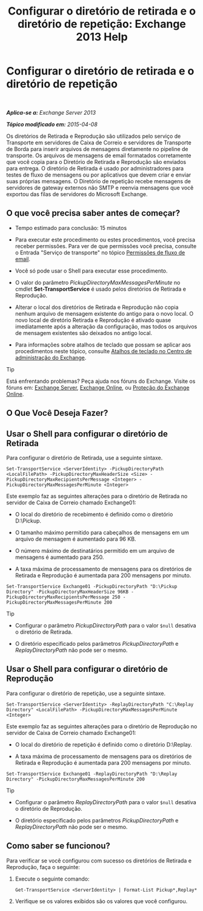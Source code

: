 ﻿---
title: 'Configurar o diretório de retirada e o diretório de repetição: Exchange 2013 Help'
TOCTitle: Configurar o diretório de retirada e o diretório de repetição
ms:assetid: c9ca7358-9a08-4f57-89d0-910e4438df8a
ms:mtpsurl: https://technet.microsoft.com/pt-br/library/Bb124549(v=EXCHG.150)
ms:contentKeyID: 50486647
ms.date: 05/22/2018
mtps_version: v=EXCHG.150
ms.translationtype: MT
---

# Configurar o diretório de retirada e o diretório de repetição

 

_**Aplica-se a:** Exchange Server 2013_

_**Tópico modificado em:** 2015-04-08_

Os diretórios de Retirada e Reprodução são utilizados pelo serviço de Transporte em servidores de Caixa de Correio e servidores de Transporte de Borda para inserir arquivos de mensagens diretamente no pipeline de transporte. Os arquivos de mensagens de email formatados corretamente que você copia para o Diretório de Retirada e Reprodução são enviados para entrega. O diretório de Retirada é usado por administradores para testes de fluxo de mensagens ou por aplicativos que devem criar e enviar suas próprias mensagens. O Diretório de repetição recebe mensagens de servidores de gateway externos não SMTP e reenvia mensagens que você exportou das filas de servidores do Microsoft Exchange.

## O que você precisa saber antes de começar?

  - Tempo estimado para conclusão: 15 minutos

  - Para executar este procedimento ou estes procedimentos, você precisa receber permissões. Para ver de que permissões você precisa, consulte o Entrada "Serviço de transporte" no tópico [Permissões de fluxo de email](mail-flow-permissions-exchange-2013-help.md).

  - Você só pode usar o Shell para executar esse procedimento.

  - O valor do parâmetro *PickupDirectoryMaxMessagesPerMinute* no cmdlet **Set-TransportService** é usado pelos diretórios de Retirada e Reprodução.

  - Alterar o local dos diretórios de Retirada e Reprodução não copia nenhum arquivo de mensagem existente do antigo para o novo local. O novo local de diretório Retirada e Reprodução é ativado quase imediatamente após a alteração da configuração, mas todos os arquivos de mensagem existentes são deixados no antigo local.

  - Para informações sobre atalhos de teclado que possam se aplicar aos procedimentos neste tópico, consulte [Atalhos de teclado no Centro de administração do Exchange](keyboard-shortcuts-in-the-exchange-admin-center-exchange-online-protection-help.md).


> [!TIP]
> Está enfrentando problemas? Peça ajuda nos fóruns do Exchange. Visite os fóruns em: <A href="https://go.microsoft.com/fwlink/p/?linkid=60612">Exchange Server</A>, <A href="https://go.microsoft.com/fwlink/p/?linkid=267542">Exchange Online</A>, ou <A href="https://go.microsoft.com/fwlink/p/?linkid=285351">Proteção do Exchange Online</A>.



## O Que Você Deseja Fazer?

## Usar o Shell para configurar o diretório de Retirada

Para configurar o diretório de Retirada, use a seguinte sintaxe.

    Set-TransportService <ServerIdentity> -PickupDirectoryPath <LocalFilePath> -PickupDirectoryMaxHeaderSize <Size> -PickupDirectoryMaxRecipientsPerMessage <Integer> -PickupDirectoryMaxMessagesPerMinute <Integer>

Este exemplo faz as seguintes alterações para o diretório de Retirada no servidor de Caixa de Correio chamado Exchange01:

  - O local do diretório de recebimento é definido como o diretório D:\\Pickup.

  - O tamanho máximo permitido para cabeçalhos de mensagens em um arquivo de mensagem é aumentado para 96 KB.

  - O número máximo de destinatários permitido em um arquivo de mensagens é aumentado para 250.

  - A taxa máxima de processamento de mensagens para os diretórios de Retirada e Reprodução é aumentada para 200 mensagens por minuto.

<!-- end list -->

    Set-TransportService Exchange01 -PickupDirectoryPath "D:\Pickup Directory" -PickupDirectoryMaxHeaderSize 96KB -PickupDirectoryMaxRecipientsPerMessage 250 -PickupDirectoryMaxMessagesPerMinute 200


> [!TIP]
> <UL>
> <LI>
> <P>Configurar o parâmetro <EM>PickupDirectoryPath</EM> para o valor <CODE>$null</CODE> desativa o diretório de Retirada.</P>
> <LI>
> <P>O diretório especificado pelos parâmetros <EM>PickupDirectoryPath</EM> e <EM>ReplayDirectoryPath</EM> não pode ser o mesmo.</P></LI></UL>



## Usar o Shell para configurar o diretório de Reprodução

Para configurar o diretório de repetição, use a seguinte sintaxe.

    Set-TransportService <ServerIdentity> -ReplayDirectoryPath "C:\Replay Directory" <LocalFilePath> -PickupDirectoryMaxMessagesPerMinute <Integer>

Este exemplo faz as seguintes alterações para o diretório de Reprodução no servidor de Caixa de Correio chamado Exchange01:

  - O local do diretório de repetição é definido como o diretório D:\\Replay.

  - A taxa máxima de processamento de mensagens para os diretórios de Retirada e Reprodução é aumentada para 200 mensagens por minuto.

<!-- end list -->

    Set-TransportService Exchange01 -ReplayDirectoryPath "D:\Replay Directory" -PickupDirectoryMaxMessagesPerMinute 200


> [!TIP]
> <UL>
> <LI>
> <P>Configurar o parâmetro <EM>ReplayDirectoryPath</EM> para o valor <CODE>$null</CODE> desativa o diretório de Reprodução.</P>
> <LI>
> <P>O diretório especificado pelos parâmetros <EM>PickupDirectoryPath</EM> e <EM>ReplayDirectoryPath</EM> não pode ser o mesmo.</P></LI></UL>



## Como saber se funcionou?

Para verificar se você configurou com sucesso os diretórios de Retirada e Reprodução, faça o seguinte:

1.  Execute o seguinte comando:
    
        Get-TransportService <ServerIdentity> | Format-List Pickup*,Replay*

2.  Verifique se os valores exibidos são os valores que você configurou.

